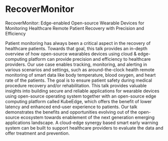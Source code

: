 # RecoverMonitor
RecoverMonitor: Edge-enabled Open-source Wearable Devices for Monitoring Healthcare Remote Patient Recovery with Precision and Efficiency

Patient monitoring has always been a critical aspect in the recovery of healthcare patients. Towards that goal, this talk provides an in-depth overview of how open-source wearables devices using cloud & edge-computing platform can provide precision and efficiency to healthcare providers. Our use case enables tracking, monitoring, and alerting in various scenarios and settings, such as around-the-clock health remote monitoring of smart data like body temperature, blood oxygen, and heart rate of the patients. The goal is to ensure patient safety during medical procedure recovery and/or rehabilitation. This talk provides valuable insights into building secure and reliable applications for wearable devices using open-source operating system together with an open-source edge computing platform called KubeEdge, which offers the benefit of lower latency and enhanced end-user experience to patients. Our talk demonstrates the benefits and opportunities evolving out of the open-source ecosystem towards enablement of the next generation emerging applications landscape. A cloud-edge synergy based smart early warning system can be built to support healthcare providers to evaluate the data and offer treatment and prevention.
